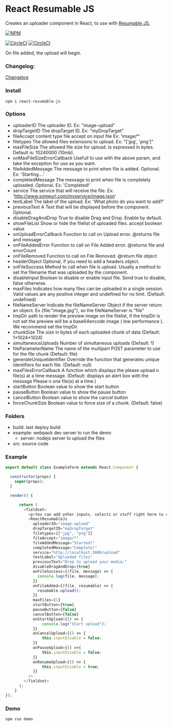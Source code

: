 # React Resumable JS

Creates an uploader component in React, to use with [Resumable JS.](http://www.resumablejs.com/)

[![NPM](https://nodei.co/npm/react-resumable-js.png?downloads=true&downloadRank=true&stars=true)](https://nodei.co/npm/react-resumable-js/)

[![CircleCI](https://circleci.com/gh/Artear/ReactResumableJS.svg)](https://circleci.com/gh/Artear/ReactResumableJS) [![CircleCI](https://circleci.com/gh/Artear/ReactResumableJS.svg?style=shield)](https://circleci.com/gh/Artear/ReactResumableJS)

On file added, the upload will begin.

### Changelog:
[Changelog](changelog.md)

### Install
`npm i react-resumable-js`

### Options
- uploaderID The uploader ID. Ex: "image-upload"
- dropTargetID The dropTarget ID. Ex: "myDropTarget"
- fileAccept content type file accept on input file Ex: 'image/*'
- filetypes The allowed files extensions to upload. Ex: "['jpg', 'png']"
- maxFileSize The allowed file size for upload. Is expressed in bytes. Default is: 10240000 (10mb).
- onMaxFileSizeErrorCallback Usefull to use with the above param, and take the exception for use as you want.
- fileAddedMessage The message to print when file is added. Optional. Ex: 'Starting....'
- completedMessage The message to print when file is completely uploaded. Optional. Ex: 'Completed!'
- service The service that will receive the file. Ex: 'http://www.someurl.com/myservice/image.json'
- textLabel The label of the upload. Ex: 'What photo do you want to add?'
- previousText A Text that will be displayed before the component. Optional.
- disableDragAndDrop True to disable Drag and Drop. Enable by default.
- showFileList Show or hide the filelist of uploaded files. accept boolean value
- onUploadErrorCallback Function to call on Upload error. @returns file and message
- onFileAddedError Function to call on File Added error. @returns file and errorCount
- onFileRemoved Function to call on File Removed. @return file object
- headerObject Optional, if you need to add a headers object.
- onFileSuccess Method to call when file is upload. Usually a method to set the filename that was uploaded by the component.
- disableInput Boolean to disable or enable input file. Send true to disable, false otherwise.
- maxFiles Indicates how many files can be uploaded in a single session. Valid values are any positive integer and undefined for no limit. (Default: undefined)
- fileNameServer Indicate the fileNameServer Object if the server return an object. Ex {file:"image.jpg"}, so the fileNameServer is "file"
- tmpDir path to render the preview image on the filelist, if the tmpDir is not set the preview will be a base64encode image ( low performance ). We recommend set the tmpDir
- chunkSize The size in bytes of each uploaded chunk of data (Default: 1\*1024\*1024)
- simultaneousUploads Number of simultaneous uploads (Default: 1)
- fileParameterName The name of the multipart POST parameter to use for the file chunk (Default: file)
- generateUniqueIdentifier Override the function that generates unique identifiers for each file. (Default: null)
- maxFilesErrorCallback A function which displays the please upload n file(s) at a time message. (Default: displays an alert box with the message Please n one file(s) at a time.)
- startButton Boolean value to show the start button
- pauseButton Boolean value to show the pause button
- cancelButton Boolean value to show the cancel button
- forceChunkSize Boolean value to force size of a chunk. (Default: false)

### Folders
- build: last deploy build
- example: webpack dev server to run the demo
    - server: nodejs server to upload the files
- src: source code

### Example

```javascript
export default class ExampleForm extends React.Component {

  constructor(props) {
    super(props);
  }

  render() {

      return (
        <fieldset>
          <p>You can add other inputs, selects or stuff right here to complete a form.</p>
          <ReactResumableJs
            uploaderID="image-upload"
            dropTargetID="myDropTarget"
            filetypes={["jpg", "png"]}
            fileAccept="image/*"
            fileAddedMessage="Started!"
            completedMessage="Complete!"
            service="http://localhost:3000/upload"
            textLabel="Uploaded files"
            previousText="Drop to upload your media:"
            disableDragAndDrop={true}
            onFileSuccess={(file, message) => {
              console.log(file, message);
            }}
            onFileAdded={(file, resumable) => {
              resumable.upload();
            }}
            maxFiles={1}
            startButton={true}
            pauseButton={false}
            cancelButton={false}
            onStartUpload={() => {
                console.log("Start upload");
            }}
            onCancelUpload={() => {
                this.inputDisable = false;
            }}
            onPauseUpload={() =>{
                this.inputDisable = false;
            }}
            onResumeUpload={() => {
                this.inputDisable = true;
            }}
          />
        </fieldset>
      );
    }
});
```

### Demo
`npm run demo`

